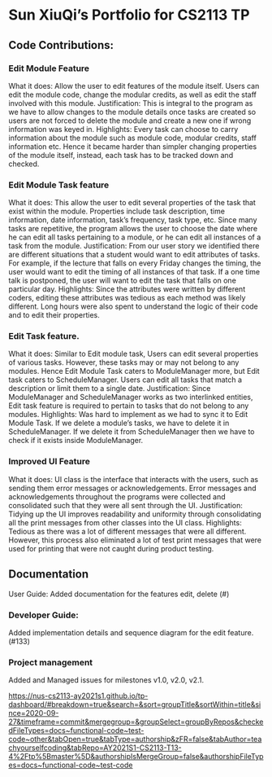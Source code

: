 # Sun XiuQi’s Portfolio for CS2113 TP

## Code Contributions:

### Edit Module Feature 
What it does: Allow the user to edit features of the module itself. Users can edit the module code, change the modular credits, as well as edit the staff involved with this module.
Justification: This is integral to the program as we have to allow changes to the module details once tasks are created so users are not forced to delete the module and create a new one if wrong information was keyed in.
Highlights: Every task can choose to carry information about the module such as module code, modular credits, staff information etc. Hence it became harder than simpler changing properties of the module itself, instead, each task has to be tracked down and checked.

###  Edit Module Task feature 
What it does: This allow the user to edit several properties of the task that exist within the module. Properties include task description, time information, date information, task’s frequency, task type, etc. Since many tasks are repetitive, the program allows the user to choose the date where he can edit all tasks pertaining to a module, or he can edit all instances of a task from the module.
Justification: From our user story we identified there are different situations that a student would want to edit attributes of tasks. For example, if the lecture that falls on every Friday changes the timing, the user would want to edit the timing of all instances of that task. If a one time talk is postponed, the user will want to edit the task that falls on one particular day.
Highlights: Since the attributes were written by different coders, editing these attributes was tedious as each method was likely different. Long hours were also spent to understand the logic of their code and to edit their properties.

###  Edit Task feature. 
What it does: Similar to Edit module task, Users can edit several properties of various tasks. However, these tasks may or may not belong to any modules. Hence Edit Module Task caters to ModuleManager more, but Edit task caters to ScheduleManager. Users can edit all tasks that match a description or limit them to a single date.
Justification: Since ModuleManager and ScheduleManager works as two interlinked entities, Edit task feature is required to pertain to tasks that do not belong to any modules.
Highlights: Was hard to implement as we had to sync it to Edit Module Task. If we delete a module’s tasks, we have to delete it in ScheduleManager. If we delete it from ScheduleManager then we have to check if it exists inside ModuleManager.

###  Improved UI Feature
What it does: UI class is the interface that interacts with the users, such as sending them error messages or acknowledgements. Error messages and acknowledgements throughout the programs were collected and consolidated such that they were all sent through the UI.
Justification: Tidying up the UI improves readability and uniformity through consolidating all the print messages from other classes into the UI class. 
Highlights: Tedious as there was a lot of different messages that were all different. However, this process also eliminated a lot of test print messages that were used for printing that were not caught during product testing.

## Documentation 
User Guide:
Added documentation for the features edit, delete (#)

###  Developer Guide:
Added implementation details and sequence diagram for the edit feature. (#133)


###  Project management
Added and Managed issues for milestones v1.0, v2.0, v2.1.

https://nus-cs2113-ay2021s1.github.io/tp-dashboard/#breakdown=true&search=&sort=groupTitle&sortWithin=title&since=2020-09-27&timeframe=commit&mergegroup=&groupSelect=groupByRepos&checkedFileTypes=docs~functional-code~test-code~other&tabOpen=true&tabType=authorship&zFR=false&tabAuthor=teachyourselfcoding&tabRepo=AY2021S1-CS2113-T13-4%2Ftp%5Bmaster%5D&authorshipIsMergeGroup=false&authorshipFileTypes=docs~functional-code~test-code
